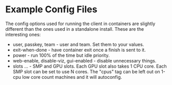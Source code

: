 # Example Config Files
The config options used for running the client in containers are slightly different than the ones used in a standalone install. These are the interesting ones:

- user, passkey, team - user and team. Set them to your values.
- exit-when-done - have container exit once a finish is sent to it.
- power - run 100% of the time but idle priority.
- web-enable, disable-viz, gui-enabled - disable unnecessary things.
- slots ... - SMP and GPU slots. Each GPU slot also takes 1 CPU core. Each SMP slot can be set to use N cores. The "cpus" tag can be left out on 1-cpu low core count machines and it will autoconfig.